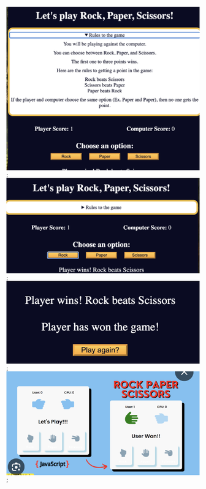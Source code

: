 ![alt text](./assets/1.png);
![alt text](./assets/2.png); 
![alt text](./assets/3.png); 
![alt text](./assets/4.png); 